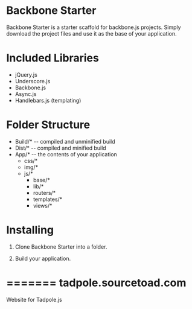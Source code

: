 Backbone Starter
================

Backbone Starter is a starter scaffold for backbone.js projects. Simply download the project files and use it as the base of your application.

Included Libraries
================

- jQuery.js
- Underscore.js
- Backbone.js
- Async.js
- Handlebars.js (templating)



Folder Structure
=================

- Build/* -- compiled and unminified build
- Dist/* -- compiled and minified build
- App/* -- the contents of your application
  - css/*
  - img/*
  - js/*
    - base/*
    - lib/*
    - routers/*
    - templates/*
    - views/*
  
    
Installing
================

1. Clone Backbone Starter into a folder.

2. Build your application.





=======
tadpole.sourcetoad.com
======================

Website for Tadpole.js
